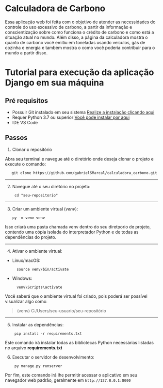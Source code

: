 # Calculadora de Carbono

Essa aplicação web foi feita com o objetivo de atender as necessidades do controle do uso excessivo de carbono, a partir da informação e conscientização sobre como funciona o crédito de carbono e como está a situação atual no mundo. Além disso, a página da calculadora mostra o quanto de carbono você emitiu em toneladas usando veículos, gás de cozinha e energia e também mostra o como você poderia contribuir para o mundo a partir disso.

# Tutorial para execução da aplicação Django em sua máquina

## Pré requisitos

- Possuir Git instalado em seu sistema [Realize a instalação clicando aqui](https://git-scm.com/downloads)
- Requer Python 3.7 ou superior [Você pode instalar por aqui](https://www.python.org/downloads/)
- IDE VS Code

## Passos

1. Clonar o repositório

Abra seu terminal e navegue até o diretório onde deseja clonar o projeto e execute o comando:

       git clone https://github.com/gabrielSMarcal/calculadora_carbono.git

<hr>

2. Navegue até o seu diretório no projeto:

        cd "seu-repositorio"

<hr>

3. Criar um ambiente virtual (_venv_):
  
       py -m venv venv

Isso criará uma pasta chamada venv dentro do seu diretporio de projeto, contendo uma cópia isolada do interpretador Python e de todas as dependências do projeto.

<hr>

4. Ativar o ambiente virtual:

- Linux/macOS:

        source venv/bin/activate

- Windows:
  
        venv\Scripts\activate


Você saberá que o ambiente virtual foi criado, pois poderá ser possível visualizar algo como: 
> (venv) C:/Users/seu-usuario/seu-repositório

<hr>

5. Instalar as dependências:
   
        pip install -r requirements.txt

Este comando irá instalar todas as bibliotecas Python necessárias listadas no arquivo **requirements.txt**

6. Executar o servidor de desenvolvimento:
   
        py manage.py runserver

Por fim, este comando irá lhe permitir acessar o aplicativo em seu navegador web padrão, geralmente em `http://127.0.0.1:8000`
